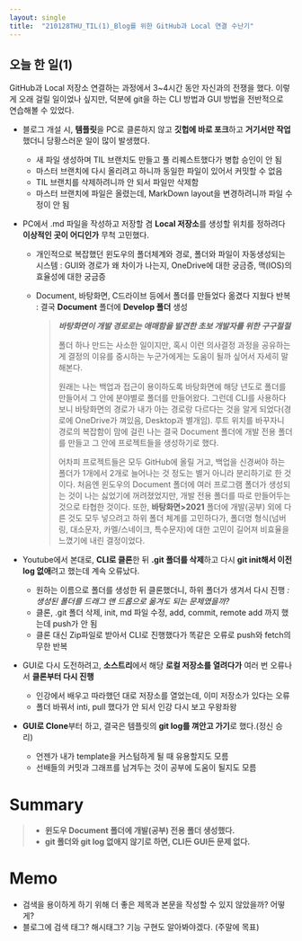 ```yaml
---
layout: single
title:  "210128THU_TIL(1)_Blog를 위한 GitHub과 Local 연결 수난기"
---
```


## 오늘 한 일(1)

GitHub과 Local 저장소 연결하는 과정에서 3~4시간 동안 자신과의 전쟁을 했다. 이렇게 오래 걸릴 일이었나 싶지만, 덕분에 git을 하는 CLI 방법과 GUI 방법을 전반적으로 연습해볼 수 있었다.

* 블로그 개설 시, **템플릿**을 PC로 클론하지 않고 **깃헙에 바로 포크**하고 **거기서만 작업**했더니 당황스러운 일이 많이 발생했다.
  * 새 파일 생성하며 TIL 브랜치도 만들고 풀 리퀘스트했다가 병합 승인이 안 됨
  * 마스터 브랜치에 다시 올리려고 하니까 동일한 파일이 있어서 커밋할 수 없음
  * TIL 브랜치를 삭제하려니까 안 되서 파일만 삭제함
  * 마스터 브랜치에 파일은 올렸는데, MarkDown layout을 변경하려니까 파일 수정이 안 됨

* PC에서 .md 파일을 작성하고 저장할 겸 **Local 저장소**를 생성할 위치를 정하려다 **이상적인 곳이 어디인가** 무척 고민했다.

  * 개인적으로 복잡했던 윈도우의 폴더체계와 경로, 폴더와 파일이 자동생성되는 시스템
    : GUI와 경로가 왜 차이가 나는지, OneDrive에 대한 궁금증, 맥(IOS)의 효율성에 대한 궁금증

  * Document, 바탕화면, C드라이브 등에서 폴더를 만들었다 옮겼다 지웠다  반복
    : 결국 **Document** 폴더에 **Develop 폴더** 생성

    > ***바탕화면이 개발 경로로는 애매함을 발견한 초보 개발자를 위한 구구절절***
    >
    > 폴더 하나 만드는 사소한 일이지만, 혹시 이런 의사결정 과정을 공유하는 게 결정의 이유를 중시하는 누군가에게는 도움이 될까 싶어서 자세히 말해본다.
    >
    > 원래는 나는 백업과 접근이 용이하도록 바탕화면에 해당 년도로 폴더를 만들어서 그 안에 분야별로 폴더를 만들어왔다. 그런데 CLI를 사용하다보니 바탕화면의 경로가 내가 아는 경로랑 다르다는 것을 알게 되었다(경로에 OneDrive가 껴있음, Desktop과 별개임). 루트 위치를 바꾸자니 경로의 복잡함이 맘에 걸린 나는 결국 Document 폴더에 개발 전용 폴더를 만들고 그 안에 프로젝트들을 생성하기로 했다.
    >
    > 어차피 프로젝트들은 모두 GitHub에 올릴 거고, 백업을 신경써야 하는 폴더가 1개에서 2개로 늘어나는 것 정도는 별거 아니라 분리하기로 한 것이다. 처음엔 윈도우의 Document 폴더에 여러 프로그램 폴더가 생성되는 것이 나는 싫었기에 꺼려졌었지만, 개발 전용 폴더를 따로 만들어두는 것으로 타협한 것이다. 또한, **바탕화면>2021** 폴더에 개발(공부) 외에 다른 것도 모두 넣으려고 하위 폴더 체계를 고민하다가, 폴더명 형식(넘버링, 대소문자, 카멜/스네이크, 특수문자)에 대한 고민이 길어져 비효율을 느꼈기에 내린 결정이었다.

* Youtube에서 본대로, **CLI로 클론**한 뒤 **.git 폴더를 삭제**하고 다시 **git init해서 이전 log 없애**려고 했는데 계속 오류났다.
  * 원하는 이름으로 폴더를 생성한 뒤 클론했더니, 하위 폴더가 생겨서 다시 진행
    *: 생성된 폴더를 드래그 앤 드롭으로 옮겨도 되는 문제였을까?*
  * 클론, .git 폴더 삭제, init, md 파일 수정, add, commit, remote add 까지 했는데 push가 안 됨
  * 클론 대신 Zip파일로 받아서 CLI로 진행했다가 똑같은 오류로 push와 fetch의 무한 반복
* GUI로 다시 도전하려고, **소스트리**에서 해당 **로컬 저장소를 열려다가** 여러 번 오류나서 **클론부터 다시 진행**
  * 인강에서 배우고 따라했던 대로 저장소를 열었는데, 이미 저장소가 있다는 오류
  * 폴더 바꿔서 inti, pull 했다가 안 되서 인강 다시 보고 우왕좌왕
* **GUI로 Clone**부터 하고, 결국은 템플릿의 **git log를 껴안고 가기**로 했다.(정신 승리)
  
  * 언젠가 내가 template을 커스텀하게 될 때 유용할지도 모름
  * 선배들의 커밋과 그래프를 남겨두는 것이 공부에 도움이 될지도 모름

# Summary

> * **윈도우 Document 폴더에 개발(공부)  전용 폴더 생성했다.**
> * **git 폴더와 git log 없애지 않기로 하면, CLI든 GUI든 문제 없다.**

# Memo

* 검색을 용이하게 하기 위해 더 좋은 제목과 본문을 작성할 수 있지 않았을까? 어떻게?
* 블로그에 검색 태그? 해시태그? 기능 구현도 알아봐야겠다. (주말에 목표)